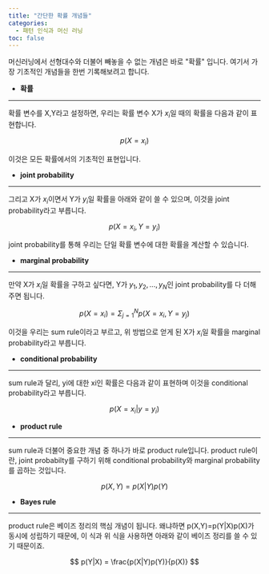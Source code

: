 ```yaml
---
title: "간단한 확률 개념들"
categories:
  - 패턴 인식과 머신 러닝
toc: false
---
```


머신러닝에서 선형대수와 더불어 빼놓을 수 없는 개념은 바로 "확률" 입니다. 여기서 가장 기초적인 개념들을 한번 기록해보려고 합니다.

* **확률**
---
  확률 변수를 X,Y라고 설정하면, 우리는 확률 변수 X가 $x_i$일 때의 확률을 다음과 같이 표현합니다.
  
  $$
  p(X=x_i)
  $$

  이것은 모든 확률에서의 기초적인 표현입니다. 

* **joint probability**
---
  그리고 X가 $x_i$이면서 Y가 $y_i$일 확률을 아래와 같이 쓸 수 있으며, 이것을 joint probability라고 부릅니다. 
  
  $$
  p(X=x_i,Y=y_i)
  $$

  joint probability를 통해 우리는 단일 확률 변수에 대한 확률을 계산할 수 있습니다.

* **marginal probability**
---
  만약 X가 $x_i$일 확률을 구하고 싶다면,  Y가 $y_1,y_2,...,y_N$인 joint probability를 다 더해주면 됩니다. 
  
  $$
  p(X=x_i)=\Sigma^N_{j=1}p(X=x_i,Y=y_j)
  $$
  
  이것을 우리는 sum rule이라고 부르고, 위 방법으로 얻게 된 X가 $x_i$일 확률을 marginal probability라고 부릅니다.

* **conditional probability**
---
  sum rule과 달리, yi에 대한 xi인 확률은 다음과 같이 표현하며 이것을 conditional probability라고 부릅니다.

  $$
  p(X=x_i|y=y_i)
  $$

* **product rule**
---
  sum rule과 더불어 중요한 개념 중 하나가 바로 product rule입니다. 
  product rule이란, joint probabilty를 구하기 위해 conditional probability와 marginal probability를 곱하는 것입니다.

  $$
  p(X,Y)=p(X|Y)p(Y)
  $$

* **Bayes rule**
---
  product rule은 베이즈 정리의 핵심 개념이 됩니다. 
  왜냐하면 p(X,Y)=p(Y|X)p(X)가 동시에 성립하기 때문에, 이 식과 위 식을 사용하면 아래와 같이 베이즈 정리를 쓸 수 있기 때문이죠.

  $$
  p(Y|X) = \frac{p(X|Y)p(Y)}{p(X)}
  $$
